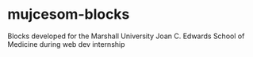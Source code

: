 # mujcesom-blocks
Blocks developed for the Marshall University Joan C. Edwards School of Medicine during web dev internship
